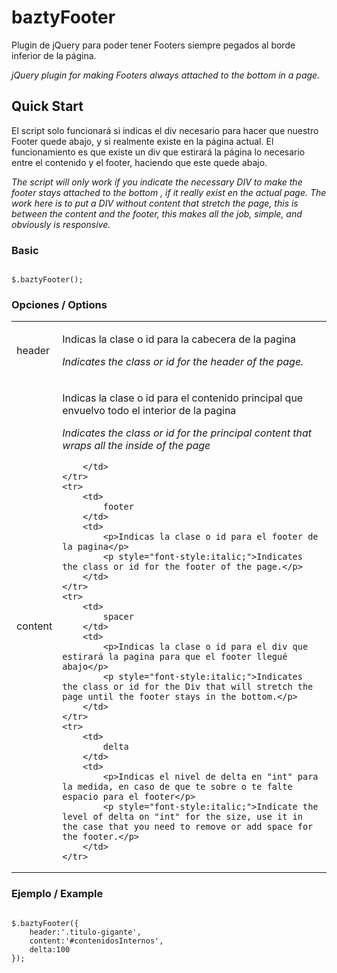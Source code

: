 # baztyFooter

Plugin de jQuery para poder tener Footers siempre pegados al borde inferior de la página.

*jQuery plugin for making Footers always attached to the bottom in a page.*

## Quick Start

El script solo funcionará si indicas el div necesario para hacer que nuestro Footer quede abajo, y si realmente existe en la página actual. El funcionamiento es que existe un div que estirará la página lo necesario entre el contenido y el footer, haciendo que este quede abajo.

*The script will only work if you indicate the necessary DIV to make the footer stays attached to the bottom , if it really exist en the actual page. The work here is to put a DIV without content that stretch the page, this is between the content and the footer, this makes all the job, simple, and obviously is responsive.*

### Basic
<pre lang="javascript"><code>
$.baztyFooter();
</code></pre>


### Opciones / Options

<table>
    <tr>
        <td>
            header
        </td>
        <td>
            <p>Indicas la clase o id para la cabecera de la pagina</p>
			<p style="font-style:italic;">Indicates the class or id for the header of the page.</p>
        </td>
    </tr>
    <tr>
        <td>
            content
        </td>
        <td>
            <p>Indicas la clase o id para el contenido principal que envuelvo todo el interior de la pagina</p>
			<p style="font-style:italic;">Indicates the class or id for the principal content that wraps all the inside of the page</p>

        </td>
    </tr>
    <tr>
        <td>
            footer
        </td>
        <td>
            <p>Indicas la clase o id para el footer de la pagina</p>
			<p style="font-style:italic;">Indicates the class or id for the footer of the page.</p>
        </td>
    </tr>
    <tr>
        <td>
            spacer
        </td>
        <td>
            <p>Indicas la clase o id para el div que estirará la pagina para que el footer llegué abajo</p>
			<p style="font-style:italic;">Indicates the class or id for the Div that will stretch the page until the footer stays in the bottom.</p>
        </td>
    </tr>
    <tr>
        <td>
            delta
        </td>
        <td>
            <p>Indicas el nivel de delta en "int" para la medida, en caso de que te sobre o te falte espacio para el footer</p>
			<p style="font-style:italic;">Indicate the level of delta on "int" for the size, use it in the case that you need to remove or add space for the footer.</p>
        </td>
    </tr>
</table>


### Ejemplo / Example

<pre lang="javascript"><code>
$.baztyFooter({
    header:'.titulo-gigante',
    content:'#contenidosInternos',
    delta:100
});
</code></pre>
